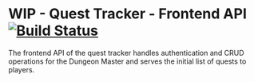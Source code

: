 # WIP - Quest Tracker - Frontend API [![Build Status](https://travis-ci.org/emanguy/QuestTracker-FrontendApi.svg?branch=master)](https://travis-ci.org/emanguy/QuestTracker-FrontendApi)

The frontend API of the quest tracker handles authentication and CRUD operations for the Dungeon Master and serves
the initial list of quests to players.